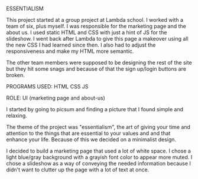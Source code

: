 ESSENTIALISM

This project started at a group project at Lambda school. I worked with a team of six, plus myself. I was responsible for the marketing page and the about us. I used static HTML and CSS with just a hint of JS for the slideshow. I went back after Lambda to give this page a makeover using all the new CSS I had learned since then. I also had to adjust the responsiveness and make my HTML more semantic.


The other team members were supposed to be designing the rest of the site but they hit some snags and because of that the sign up/login buttons are broken.


PROGRAMS USED: 
    HTML
    CSS
    JS

ROLE:
    UI (marketing page and about-us)


I started by going to picsum and finding a picture that I found simple and relaxing.

The theme of the project was "essentialism", the art of giving your time and attention to the things that are essential to your values and and that enhance your life. Because of this we decided on a minimalist design. 

I decided to build a marketing page that used a lot of white space. I chose a light blue/gray background with a grayish font color to appear more muted.  I chose a slideshow as a way of conveying the needed information because I didn't want to clutter up the page with a lot of text at once.


